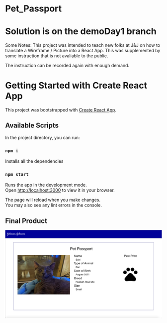 # Pet_Passport

# Solution is on the demoDay1 branch

Some Notes: This project was intended to teach new folks at J&J on how to translate a Wireframe / Picture into a React App. This was supplemented by some instruction that is not avaliable to the public.

The instruction can be recorded again with enough demand.

# Getting Started with Create React App

This project was bootstrapped with [Create React App](https://github.com/facebook/create-react-app).

## Available Scripts

In the project directory, you can run:

### `npm i`
Installs all the dependencies

### `npm start`

Runs the app in the development mode.\
Open [http://localhost:3000](http://localhost:3000) to view it in your browser.

The page will reload when you make changes.\
You may also see any lint errors in the console.

## Final Product
![Final Product](Final_Product.png)



